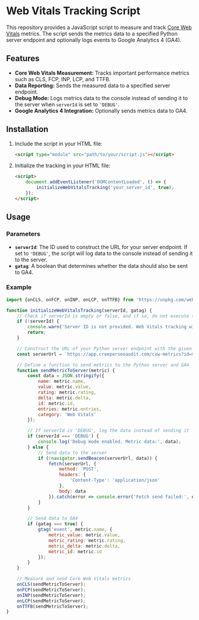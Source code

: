 # Web Vitals Tracking Script

This repository provides a JavaScript script to measure and track [Core Web Vitals](https://web.dev/vitals/) metrics. The script sends the metrics data to a specified Python server endpoint and optionally logs events to Google Analytics 4 (GA4).

## Features

- **Core Web Vitals Measurement:** Tracks important performance metrics such as CLS, FCP, INP, LCP, and TTFB.
- **Data Reporting:** Sends the measured data to a specified server endpoint.
- **Debug Mode:** Logs metrics data to the console instead of sending it to the server when `serverId` is set to `'DEBUG'`.
- **Google Analytics 4 Integration:** Optionally sends metrics data to GA4.

## Installation

1. Include the script in your HTML file:

    ```html
    <script type="module" src="path/to/your/script.js"></script>
    ```

2. Initialize the tracking in your HTML file:

    ```html
    <script>
        document.addEventListener('DOMContentLoaded', () => {
            initializeWebVitalsTracking('your_server_id', true);
        });
    </script>
    ```

## Usage

### Parameters

- **`serverId`**: The ID used to construct the URL for your server endpoint. If set to `'DEBUG'`, the script will log data to the console instead of sending it to the server.
- **`gatag`**: A boolean that determines whether the data should also be sent to GA4.

### Example

```javascript
import {onCLS, onFCP, onINP, onLCP, onTTFB} from 'https://unpkg.com/web-vitals@4?module';

function initializeWebVitalsTracking(serverId, gatag) {
    // Check if serverId is empty or false, and if so, do not execute the code
    if (!serverId) {
        console.warn('Server ID is not provided. Web Vitals tracking will not be initialized.');
        return;
    }

    // Construct the URL of your Python server endpoint with the given serverId
    const serverUrl = `https://app.creeperseoaudit.com/cvw-metrics?id=${encodeURIComponent(serverId)}`;

    // Define a function to send metrics to the Python server and GA4
    function sendMetricToServer(metric) {
        const data = JSON.stringify({
            name: metric.name,
            value: metric.value,
            rating: metric.rating,
            delta: metric.delta,
            id: metric.id,
            entries: metric.entries,
            category: 'Web Vitals'
        });

        // If serverId is 'DEBUG', log the data instead of sending it
        if (serverId === 'DEBUG') {
            console.log('Debug mode enabled. Metric data:', data);
        } else {
            // Send data to the server
            if (!navigator.sendBeacon(serverUrl, data)) {
                fetch(serverUrl, {
                    method: 'POST',
                    headers: {
                        'Content-Type': 'application/json'
                    },
                    body: data
                }).catch(error => console.error('Fetch send failed:', error));
            }
        }

        // Send data to GA4
        if (gatag === true) {
            gtag('event', metric.name, {  
                metric_value: metric.value,
                metric_rating: metric.rating,
                metric_delta: metric.delta,
                metric_id: metric.id
            });
        }
    }

    // Measure and send Core Web Vitals metrics
    onCLS(sendMetricToServer);
    onFCP(sendMetricToServer);
    onINP(sendMetricToServer);
    onLCP(sendMetricToServer);
    onTTFB(sendMetricToServer);
}
